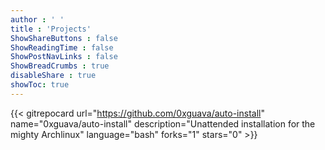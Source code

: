 ```yaml
---
author : ' '
title : 'Projects'
ShowShareButtons : false
ShowReadingTime : false
ShowPostNavLinks : false
ShowBreadCrumbs : true
disableShare : true
showToc: true 
---
```


{{< gitrepocard url="https://github.com/0xguava/auto-install" name="0xguava/auto-install" description="Unattended installation for the mighty Archlinux" language="bash" forks="1" stars="0" >}}
